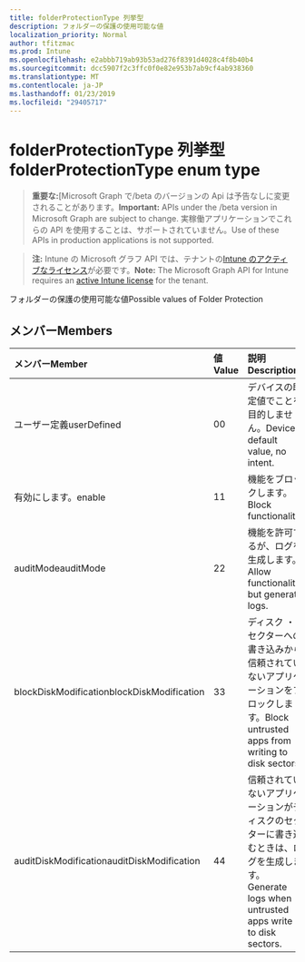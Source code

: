 ```yaml
---
title: folderProtectionType 列挙型
description: フォルダーの保護の使用可能な値
localization_priority: Normal
author: tfitzmac
ms.prod: Intune
ms.openlocfilehash: e2abbb719ab93b53ad276f8391d4028c4f8b40b4
ms.sourcegitcommit: dcc5907f2c3ffc0f0e82e953b7ab9cf4ab938360
ms.translationtype: MT
ms.contentlocale: ja-JP
ms.lasthandoff: 01/23/2019
ms.locfileid: "29405717"
---
```

# <a name="folderprotectiontype-enum-type"></a><span data-ttu-id="8b608-103">folderProtectionType 列挙型</span><span class="sxs-lookup"><span data-stu-id="8b608-103">folderProtectionType enum type</span></span>

> <span data-ttu-id="8b608-104">**重要な:**[Microsoft Graph で/beta のバージョンの Api は予告なしに変更されることがあります。</span><span class="sxs-lookup"><span data-stu-id="8b608-104">**Important:** APIs under the /beta version in Microsoft Graph are subject to change.</span></span> <span data-ttu-id="8b608-105">実稼働アプリケーションでこれらの API を使用することは、サポートされていません。</span><span class="sxs-lookup"><span data-stu-id="8b608-105">Use of these APIs in production applications is not supported.</span></span>

> <span data-ttu-id="8b608-106">**注:** Intune の Microsoft グラフ API では、テナントの[Intune のアクティブなライセンス](https://go.microsoft.com/fwlink/?linkid=839381)が必要です。</span><span class="sxs-lookup"><span data-stu-id="8b608-106">**Note:** The Microsoft Graph API for Intune requires an [active Intune license](https://go.microsoft.com/fwlink/?linkid=839381) for the tenant.</span></span>

<span data-ttu-id="8b608-107">フォルダーの保護の使用可能な値</span><span class="sxs-lookup"><span data-stu-id="8b608-107">Possible values of Folder Protection</span></span>

## <a name="members"></a><span data-ttu-id="8b608-108">メンバー</span><span class="sxs-lookup"><span data-stu-id="8b608-108">Members</span></span>
|<span data-ttu-id="8b608-109">メンバー</span><span class="sxs-lookup"><span data-stu-id="8b608-109">Member</span></span>|<span data-ttu-id="8b608-110">値</span><span class="sxs-lookup"><span data-stu-id="8b608-110">Value</span></span>|<span data-ttu-id="8b608-111">説明</span><span class="sxs-lookup"><span data-stu-id="8b608-111">Description</span></span>|
|:---|:---|:---|
|<span data-ttu-id="8b608-112">ユーザー定義</span><span class="sxs-lookup"><span data-stu-id="8b608-112">userDefined</span></span>|<span data-ttu-id="8b608-113">0</span><span class="sxs-lookup"><span data-stu-id="8b608-113">0</span></span>|<span data-ttu-id="8b608-114">デバイスの既定値でことを目的しません。</span><span class="sxs-lookup"><span data-stu-id="8b608-114">Device default value, no intent.</span></span>|
|<span data-ttu-id="8b608-115">有効にします。</span><span class="sxs-lookup"><span data-stu-id="8b608-115">enable</span></span>|<span data-ttu-id="8b608-116">1</span><span class="sxs-lookup"><span data-stu-id="8b608-116">1</span></span>|<span data-ttu-id="8b608-117">機能をブロックします。</span><span class="sxs-lookup"><span data-stu-id="8b608-117">Block functionality.</span></span>|
|<span data-ttu-id="8b608-118">auditMode</span><span class="sxs-lookup"><span data-stu-id="8b608-118">auditMode</span></span>|<span data-ttu-id="8b608-119">2</span><span class="sxs-lookup"><span data-stu-id="8b608-119">2</span></span>|<span data-ttu-id="8b608-120">機能を許可するが、ログを生成します。</span><span class="sxs-lookup"><span data-stu-id="8b608-120">Allow functionality but generate logs.</span></span>|
|<span data-ttu-id="8b608-121">blockDiskModification</span><span class="sxs-lookup"><span data-stu-id="8b608-121">blockDiskModification</span></span>|<span data-ttu-id="8b608-122">3</span><span class="sxs-lookup"><span data-stu-id="8b608-122">3</span></span>|<span data-ttu-id="8b608-123">ディスク ・ セクターへの書き込みから信頼されていないアプリケーションをブロックします。</span><span class="sxs-lookup"><span data-stu-id="8b608-123">Block untrusted apps from writing to disk sectors.</span></span>|
|<span data-ttu-id="8b608-124">auditDiskModification</span><span class="sxs-lookup"><span data-stu-id="8b608-124">auditDiskModification</span></span>|<span data-ttu-id="8b608-125">4</span><span class="sxs-lookup"><span data-stu-id="8b608-125">4</span></span>|<span data-ttu-id="8b608-126">信頼されていないアプリケーションがディスクのセクターに書き込むときは、ログを生成します。</span><span class="sxs-lookup"><span data-stu-id="8b608-126">Generate logs when untrusted apps write to disk sectors.</span></span>|





